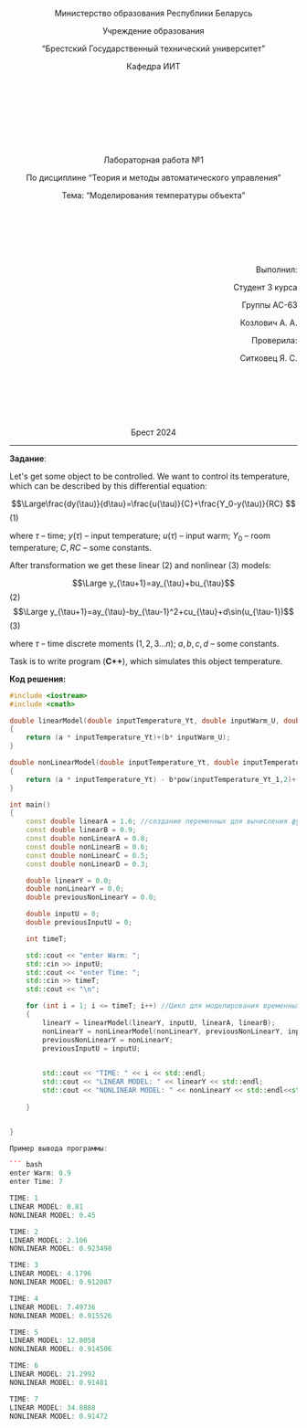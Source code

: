 <p align="center"> Министерство образования Республики Беларусь</p>
<p align="center">Учреждение образования</p>
<p align="center">“Брестский Государственный технический университет”</p>
<p align="center">Кафедра ИИТ</p>
<br><br><br><br><br><br><br>
<p align="center">Лабораторная работа №1</p>
<p align="center">По дисциплине “Теория и методы автоматического управления”</p>
<p align="center">Тема: “Моделирования температуры объекта”</p>
<br><br><br><br><br>
<p align="right">Выполнил:</p>
<p align="right">Студент 3 курса</p>
<p align="right">Группы АС-63</p>
<p align="right">Козлович А. А.</p>
<p align="right">Проверила:</p>
<p align="right">Ситковец Я. С.</p>
<br><br><br><br><br>
<p align="center">Брест 2024</p>

---

**Задание**:

Let's get some object to be controlled. We want to control its temperature, which can be described by this differential equation:

$$\Large\frac{dy(\tau)}{d\tau}=\frac{u(\tau)}{C}+\frac{Y_0-y(\tau)}{RC} $$ (1)

where $\tau$ – time; $y(\tau)$ – input temperature; $u(\tau)$ – input warm; $Y_0$ – room temperature; $C,RC$ – some constants.

After transformation we get these linear (2) and nonlinear (3) models:

$$\Large y_{\tau+1}=ay_{\tau}+bu_{\tau}$$ (2)
$$\Large y_{\tau+1}=ay_{\tau}-by_{\tau-1}^2+cu_{\tau}+d\sin(u_{\tau-1})$$ (3)

where $\tau$ – time discrete moments ($1,2,3{\dots}n$); $a,b,c,d$ – some constants.

Task is to write program (**С++**), which simulates this object temperature.

**Код решения:**

``` C++
#include <iostream>
#include <cmath>

double linearModel(double inputTemperature_Yt, double inputWarm_U, double a, double b) //Вычисление линейной функции
{
	return (a * inputTemperature_Yt)+(b* inputWarm_U);
}

double nonLinearModel(double inputTemperature_Yt, double inputTemperature_Yt_1, double inputWarm_U, double inputWarm_U_1, double a, double b, double c, double d)  //Вычисление нелинейной функции
{
	return (a * inputTemperature_Yt) - b*pow(inputTemperature_Yt_1,2)+(c*inputWarm_U)+d*sin(inputWarm_U_1);
}

int main() 
{
	const double linearA = 1.6; //создание переменных для вычисления функций
	const double linearB = 0.9;
	const double nonLinearA = 0.8;
	const double nonLinearB = 0.6;
	const double nonLinearC = 0.5;
	const double nonLinearD = 0.3;

	double linearY = 0.0;
	double nonLinearY = 0.0;
	double previousNonLinearY = 0.0;

	double inputU = 0;
	double previousInputU = 0;

	int timeT;

	std::cout << "enter Warm: ";
	std::cin >> inputU;
	std::cout << "enter Time: ";
	std::cin >> timeT;
	std::cout << "\n";

	for (int i = 1; i <= timeT; i++) //Цикл для моделирования временных шагов
	{
		linearY = linearModel(linearY, inputU, linearA, linearB);
		nonLinearY = nonLinearModel(nonLinearY, previousNonLinearY, inputU, previousInputU, nonLinearA, nonLinearB, nonLinearC, nonLinearD);
		previousNonLinearY = nonLinearY;	
		previousInputU = inputU;

		
		std::cout << "TIME: " << i << std::endl;
		std::cout << "LINEAR MODEL: " << linearY << std::endl;
		std::cout << "NONLINEAR MODEL: " << nonLinearY << std::endl<<std::endl;
		
	}


}

Пример вывода программы:

``` bash
enter Warm: 0.9
enter Time: 7

TIME: 1
LINEAR MODEL: 0.81
NONLINEAR MODEL: 0.45

TIME: 2
LINEAR MODEL: 2.106
NONLINEAR MODEL: 0.923498

TIME: 3
LINEAR MODEL: 4.1796
NONLINEAR MODEL: 0.912087

TIME: 4
LINEAR MODEL: 7.49736
NONLINEAR MODEL: 0.915526

TIME: 5
LINEAR MODEL: 12.8058
NONLINEAR MODEL: 0.914506

TIME: 6
LINEAR MODEL: 21.2992
NONLINEAR MODEL: 0.91481

TIME: 7
LINEAR MODEL: 34.8888
NONLINEAR MODEL: 0.91472
```